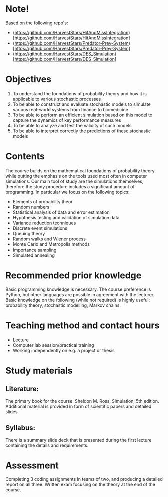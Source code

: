 # Note!
Based on the following repo's:
- (https://github.com/HarvestStars/HitAndMissIntegration)[https://github.com/HarvestStars/HitAndMissIntegration]
- (https://github.com/HarvestStars/Predator-Prey-System)[https://github.com/HarvestStars/Predator-Prey-System]
- (https://github.com/HarvestStars/DES_Simulation)[https://github.com/HarvestStars/DES_Simulation]

# Objectives
1. To understand the foundations of probability theory and how it is applicable to various stochastic processes
2. To be able to construct and evaluate stochastic models to simulate various real-world systems from finance to biomedicine
3. To be able to perform an efficient simulation based on this model to capture the dynamics of key performance measures
4. To be able to analyze and test the validity of such models
5. To be able to interpret correctly the predictions of these stochastic models

# Contents
The course builds on the mathematical foundations of probability theory while putting the emphasis on the tools used most often in computer simulations. Our main tool of study are the simulations themselves, therefore the study procedure includes a significant amount of programming. In particular we focus on the following topics:
- Elements of probability theor
- Random numbers
- Statistical analysis of data and error estimation
- Hypothesis testing and validation of simulation data
- Variance reduction techniques
- Discrete event simulations
- Queuing theory
- Random walks and Wiener process
- Monte Carlo and Metropolis methods
- Importance sampling
- Simulated annealing

# Recommended prior knowledge
Basic programming knowledge is necessary. The course preference is Python, but other languages are possible in agreement with the lecturer.
Basic knowledge on the following (while not required) is highly useful: probability theory, stochastic modelling, Markov chains.

# Teaching method and contact hours
- Lecture
- Computer lab session/practical training
- Working independently on e.g. a project or thesis

# Study materials
## Literature:
The primary book for the course: Sheldon M. Ross, Simulation, 5th edition. Additional material is provided in form of scientific papers and detailed slides.
## Syllabus:
There is a summary slide deck that is presented during the first lecture containing the details and requirements.

# Assessment
Completing 3 coding assignments in teams of two, and producing a detailed report on all three.  Written exam focusing on the theory at the end of the course.
